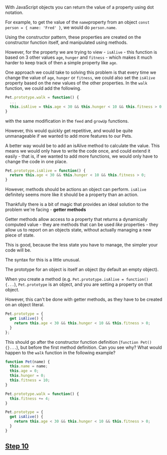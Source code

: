 With JavaScript objects you can return the value of a property using dot notation.

For example, to get the value of the `name`property from an object `const person = { name: 'Fred' }`, we would do `person.name`.

Using the constructor pattern, these properties are created on the constructor function itself, and manipulated using methods.

However, for the property we are trying to view - `isAlive` - this function is based on 3 other values `age`, `hunger` and `fitness` - which makes it much harder to keep track of then a simple property like `age`.

One approach we could take to solving this problem is that every time we change the value of `age`, `hunger` or `fitness`, we could also set the `isAlive` property based on the new values of the other properties. In the `walk` function, we could add the following.

```js
Pet.prototype.walk = function() {
  ...
  this.isAlive = this.age < 30 && this.hunger < 10 && this.fitness > 0;
}
```

with the same modification in the `feed` and `growUp` functions.

However, this would quickly get repetitive, and would be quite unmanageable if we wanted to add more features to our Pets.

A better way would be to add an isAlive method to calculate the value. This means we would only have to write the code once, and could extend it easily - that is, if we wanted to add more functions, we would only have to change the code in one place.

```js
Pet.prototype.isAlive = function() {
  return this.age < 30 && this.hunger < 10 && this.fitness > 0;
}
```

However, methods should be actions an object can perform. `isAlive` definitely seems more like it should be a property than an action.

Thankfully there is a bit of magic that provides an ideal solution to the problem we're facing - **getter methods**

Getter methods allow access to a property that returns a dynamically computed value - they are methods that can be used *like* properties - they allow us to report on an objects state, without actually managing a new piece of state.

This is good, because the less state you have to manage, the simpler your code will be.

The syntax for this is a little unusual.

The prototype for an object is itself an object (by default an empty object).

When you create a method (e.g. `Pet.prototype.isAlive = function() {...`), `Pet.prototype` is an object, and you are setting a property on that object.

However, this can't be done with getter methods, as they have to be created on an object literal.

```js
Pet.prototype = {
  get isAlive() {
    return this.age < 30 && this.hunger < 10 && this.fitness > 0;
  }
};
```

This should go after the constructor function definition (`function Pet() {}...`), but before the first method definition. Can you see why? What would happen to the `walk` function in the following example?

```js
function Pet(name) {
  this.name = name;
  this.age = 0;
  this.hunger = 0;
  this.fitness = 10;
}

Pet.prototype.walk = function() {
  this.fitness += 4;
}

Pet.prototype = {
  get isAlive() {
    return this.age < 30 && this.hunger < 10 && this.fitness > 0;
  }
}
```

## [Step 10](../step10.md)
